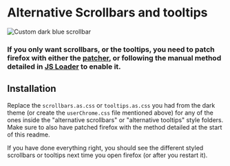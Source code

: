 # Alternative Scrollbars and tooltips

![Custom dark blue scrollbar](https://i.imgur.com/sOHN1ds.gif)

### If you only want scrollbars, or the tooltips, you need to patch firefox with either the [patcher](https://github.com/Izheil/Quantum-Nox-Firefox-Dark-Full-Theme/releases), or following the manual method detailed in [JS Loader](https://github.com/Izheil/Quantum-Nox-Firefox-Dark-Full-Theme/tree/master/Multirow%20and%20other%20functions/JS%20Loader) to enable it.
  
## Installation

Replace the `scrollbars.as.css` or `tooltips.as.css` you had from the dark theme (or create the `userChrome.css` file mentioned above) for any of the ones inside the "alternative scrollbars" or "alternative tooltips" style folders. Make sure to also have patched firefox with the method detailed at the start of this readme.

If you have done everything right, you should see the different styled scrollbars or tooltips next time you open firefox (or after you restart it).